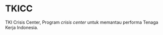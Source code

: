 TKICC
=====
TKI Crisis Center, Program _crisis center_ untuk memantau performa Tenaga Kerja Indonesia.
